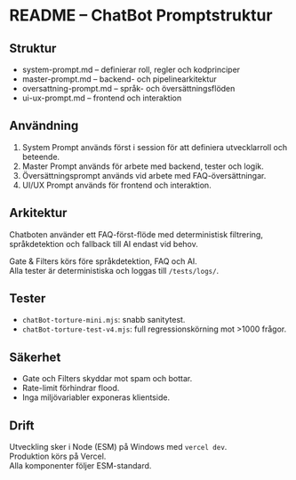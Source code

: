 # README – ChatBot Promptstruktur

## Struktur
- system-prompt.md – definierar roll, regler och kodprinciper
- master-prompt.md – backend- och pipelinearkitektur
- oversattning-prompt.md – språk- och översättningsflöden
- ui-ux-prompt.md – frontend och interaktion

## Användning
1. System Prompt används först i session för att definiera utvecklarroll och beteende.
2. Master Prompt används för arbete med backend, tester och logik.
3. Översättningsprompt används vid arbete med FAQ-översättningar.
4. UI/UX Prompt används för frontend och interaktion.

## Arkitektur
Chatboten använder ett FAQ-först-flöde med deterministisk filtrering, språkdetektion och fallback till AI endast vid behov.

Gate & Filters körs före språkdetektion, FAQ och AI.  
Alla tester är deterministiska och loggas till `/tests/logs/`.

## Tester
- `chatBot-torture-mini.mjs`: snabb sanitytest.
- `chatBot-torture-test-v4.mjs`: full regressionskörning mot >1000 frågor.

## Säkerhet
- Gate och Filters skyddar mot spam och bottar.
- Rate-limit förhindrar flood.
- Inga miljövariabler exponeras klientside.

## Drift
Utveckling sker i Node (ESM) på Windows med `vercel dev`.  
Produktion körs på Vercel.  
Alla komponenter följer ESM-standard.
